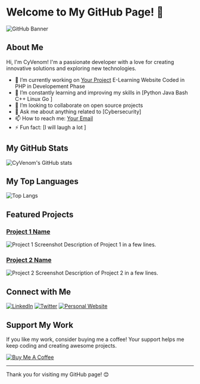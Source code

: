 # Welcome to My GitHub Page! 👋

![GitHub Banner](https://your-image-url.com/banner.png)

## About Me

Hi, I'm CyVenom! I'm a passionate developer with a love for creating innovative solutions and exploring new technologies. 

- 🔭 I’m currently working on [Your Project](https://github.com/yourproject) E-Learning Website Coded in PHP in Developement Phase
- 🌱 I’m constantly learning and improving my skills in [Python Java Bash C++ Linux Go ]
- 👯 I’m looking to collaborate on open source projects
- 💬 Ask me about anything related to [Cybersecurity]
- 📫 How to reach me: [Your Email](mailto:raojerryjeremiah436@gmail.com)
- ⚡ Fun fact: [I will laugh a lot ]

## My GitHub Stats

![CyVenom's GitHub stats](https://github-readme-stats.vercel.app/api?username=CyVenom&show_icons=true&theme=radical)

## My Top Languages

![Top Langs](https://github-readme-stats.vercel.app/api/top-langs/?username=CyVenom&layout=compact&theme=radical)

## Featured Projects

### [Project 1 Name](https://github.com/yourusername/project1)
![Project 1 Screenshot](https://your-image-url.com/project1.png)
Description of Project 1 in a few lines.

### [Project 2 Name](https://github.com/yourusername/project2)
![Project 2 Screenshot](https://your-image-url.com/project2.png)
Description of Project 2 in a few lines.

## Connect with Me

[![LinkedIn](https://img.shields.io/badge/LinkedIn-blue?style=for-the-badge&logo=linkedin)](https://www.linkedin.com/in/yourusername/)
[![Twitter](https://img.shields.io/badge/Twitter-blue?style=for-the-badge&logo=twitter)](https://twitter.com/yourusername/)
[![Personal Website](https://img.shields.io/badge/Website-blue?style=for-the-badge&logo=google)](https://yourwebsite.com)

## Support My Work

If you like my work, consider buying me a coffee! Your support helps me keep coding and creating awesome projects.

[![Buy Me A Coffee](https://img.shields.io/badge/Buy_Me_A_Coffee-yellow?style=for-the-badge&logo=buy-me-a-coffee)](https://www.buymeacoffee.com/yourusername)

---

Thank you for visiting my GitHub page! 😊
